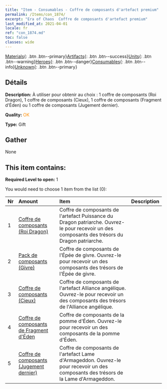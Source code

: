 ```yaml
---
title: "Item - Consumables - Coffre de composants d'artefact premium"
permalink: /Items/con_1874/
excerpt: "Era of Chaos  Coffre de composants d'artefact premium"
last_modified_at: 2021-04-01
locale: fr
ref: "con_1874.md"
toc: false
classes: wide
---
```

 [Materials](/fr/Items/){: .btn .btn--primary}[Artifacts](/fr/Items/Artifacts/){: .btn .btn--success}[Units](/fr/Items/Units/){: .btn .btn--warning}[Heroes](/fr/Items/Heroes/){: .btn .btn--danger}[Consumables](/fr/Items/Consumables/){: .btn .btn--info}[Unknown](/fr/Items/Unknown/){: .btn .btn--primary}

## Détails
 **Description:** À utiliser pour obtenir au choix : 1 coffre de composants (Roi Dragon), 1 coffre de composants (Cieux), 1 coffre de composants (Fragment d'Éden) ou 1 coffre de composants (Jugement dernier).

 **Quality:** <span style="color: #FF8C00">OK</span>

 **Type:** Gift

## Gather

  None

## This item contains:

 **Required Level to open:** 1

 You would need to choose 1 item from the list (0):

  | Nr | Amount |     Item    | Description |
  |:---|:-------|:------------|:-----------:|
  | 1 | [Coffre de composants (Roi Dragon)](/fr/Items/con_1348/) | Coffre de composants de l'artefact Puissance du Dragon patriarche. Ouvrez-le pour recevoir un des composants des trésors du Dragon patriarche. | 
  | 2 | [Pack de composants (Givre)](/fr/Items/con_1352/) | Coffre de composants de l'Épée de givre. Ouvrez-le pour recevoir un des composants des trésors de l'Épée de givre. | 
  | 3 | [Coffre de composants (Cieux)](/fr/Items/con_1354/) | Coffre de composants de l'artefact Alliance angélique. Ouvrez-le pour recevoir un des composants des trésors de l'Alliance angélique. | 
  | 4 | [Coffre de composants de Fragment d'Éden](/fr/Items/con_1864/) | Coffre de composants de la pomme d'Éden. Ouvrez-le pour recevoir un des composants de la pomme d'Éden. | 
  | 5 | [Coffre de composants (Jugement dernier)](/fr/Items/con_1360/) | Coffre de composants de l'artefact Lame d'Armageddon. Ouvrez-le pour recevoir un des composants des trésors de la Lame d'Armageddon. | 
